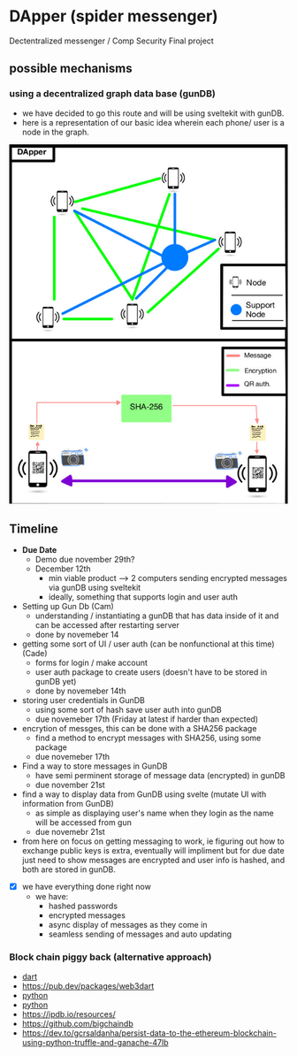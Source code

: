 # DApper (spider messenger)

Dectentralized messenger / Comp Security Final project 

## possible mechanisms 

### using a decentralized graph data base (gunDB)

- we have decided to go this route and will be using sveltekit with gunDB.
- here is a representation of our basic idea wherein each phone/ user is a node in the graph.

![diagram](DApperPlan.jpg)

## Timeline 

- **Due Date**
  - Demo due november 29th? 
  - December 12th
    - min viable product --> 2 computers sending encrypted messages via gunDB using sveltekit
    - ideally, something that supports login and user auth 
- Setting up Gun Db (Cam)
  - understanding / instantiating a gunDB that has data inside of it and can be accessed after restarting server 
  - done by novemeber 14 
- getting some sort of UI / user auth (can be nonfunctional at this time) (Cade)
  - forms for login / make account 
  - user auth package to create users (doesn't have to be stored in gunDB yet)
  - done by novemeber 14th 
- storing user credentials in GunDB 
  - using some sort of hash save user auth into gunDB 
  - due novemeber 17th (Friday at latest if harder than expected)
- encrytion of messges, this can be done with a SHA256 package 
  - find a method to encrypt messages with SHA256, using some package 
  - due novemeber 17th 
- Find a way to store messages in GunDB 
  - have semi perminent storage of message data (encrypted) in gunDB
  - due november 21st
- find a way to display data from GunDB using svelte (mutate UI with information from GunDB)
  - as simple as displaying user's name when they login as the name will be accessed from gun 
  - due novemebr 21st
- from here on focus on getting messaging to work, ie figuring out how to exchange public keys is extra, eventually will impliment but for due date
just need to show messages are encrypted and user info is hashed, and both are stored in gunDB. 

- [x] we have everything done right now 
  - we have: 
    - hashed passwords 
    - encrypted messages
    - async display of messages as they come in 
    - seamless sending of messages and auto updating

### Block chain piggy back (alternative approach)

- [dart](https://ethereum.org/en/developers/docs/programming-languages/dart/)
- https://pub.dev/packages/web3dart
- [python](https://ethereum.org/en/developers/docs/programming-languages/python/)
- [python](https://levelup.gitconnected.com/dapps-development-for-python-developers-f52b32b54f28)
- https://ipdb.io/resources/
- https://github.com/bigchaindb
- https://dev.to/gcrsaldanha/persist-data-to-the-ethereum-blockchain-using-python-truffle-and-ganache-47lb
